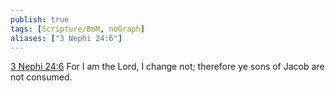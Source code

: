 ```yaml
---
publish: true
tags: [Scripture/BoM, noGraph]
aliases: ["3 Nephi 24:6"]
---
```

[3 Nephi 24:6](https://churchofjesuschrist.org/study/scriptures/bofm/3-ne/24?lang=eng&id=p6#p6) For I am the Lord, I change not; therefore ye sons of Jacob are not consumed.
